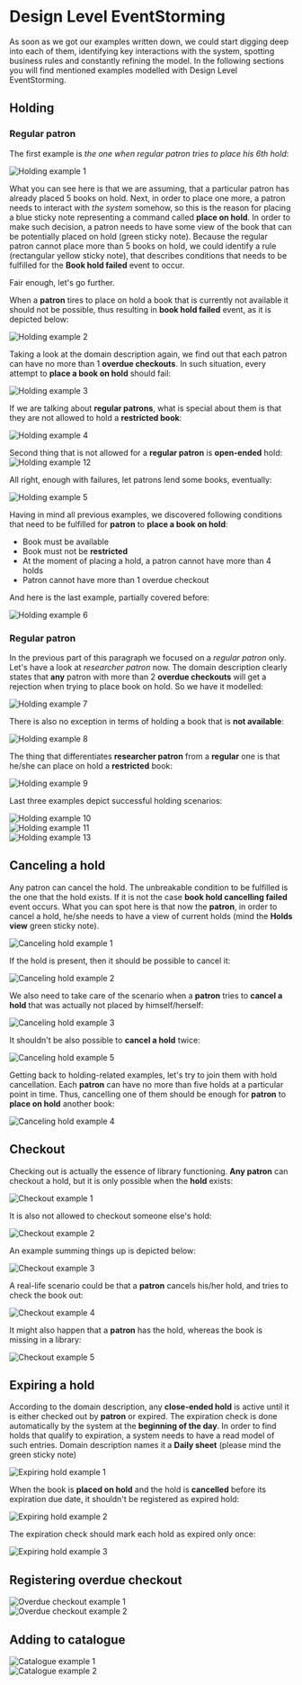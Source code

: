 # Design Level EventStorming

As soon as we got our examples written down, we could start digging deep into each of them, identifying key interactions
with the system, spotting business rules and constantly refining the model. In the following sections you will
find mentioned examples modelled with Design Level EventStorming.


## Holding
### Regular patron

The first example is _the one when regular patron tries to place his 6th hold_:
   
![Holding example 1](images/dl/holding/example-1.png)  

What you can see here is that we are assuming, that a particular patron has already placed 5 books on hold.
Next, in order to place one more, a patron needs to interact with _the system_ somehow, so this is the reason
for placing a blue sticky note representing a command called **place on hold**. In order to make such decision,
a patron needs to have some view of the book that can be potentially placed on hold (green sticky note).
Because the regular patron cannot place more than 5 books on hold, we could identify a rule (rectangular yellow sticky note),
that describes conditions that needs to be fulfilled for the **Book hold failed** event to occur.

Fair enough, let's go further.

When a **patron** tires to place on hold a book that is currently not available it should not be possible, thus resulting
in **book hold failed** event, as it is depicted below:

![Holding example 2](images/dl/holding/example-2.png)  

Taking a look at the domain description again, we find out that each patron can have no more than 1 **overdue checkouts**.
In such situation, every attempt to **place a book on hold** should fail:

![Holding example 3](images/dl/holding/example-3.png)  

If we are talking about **regular patrons**, what is special about them is that they are not allowed to hold a
**restricted book**:
  
![Holding example 4](images/dl/holding/example-4.png)

Second thing that is not allowed for a **regular patron** is **open-ended** hold: 
![Holding example 12](images/dl/holding/example-12.png)    

All right, enough with failures, let patrons lend some books, eventually:
  
![Holding example 5](images/dl/holding/example-5.png)  

Having in mind all previous examples, we discovered following conditions that need to be fulfilled for **patron** to
**place a book on hold**:
* Book must be available
* Book must not be **restricted**
* At the moment of placing a hold, a patron cannot have more than 4 holds
* Patron cannot have more than 1 overdue checkout

And here is the last example, partially covered before:

![Holding example 6](images/dl/holding/example-6.png)  

### Regular patron

In the previous part of this paragraph we focused on a *regular patron* only. Let's have a look at *researcher patron* now.
The domain description clearly states that **any** patron with more than 2 **overdue checkouts** will get a rejection
when trying to place book on hold. So we have it modelled:
  
![Holding example 7](images/dl/holding/example-7.png)  

There is also no exception in terms of holding a book that is **not available**:

![Holding example 8](images/dl/holding/example-8.png)  

The thing that differentiates **researcher patron** from a **regular** one is that he/she can place on hold a **restricted**
book:

![Holding example 9](images/dl/holding/example-9.png)  

Last three examples depict successful holding scenarios:

![Holding example 10](images/dl/holding/example-10.png)  
![Holding example 11](images/dl/holding/example-11.png)  
![Holding example 13](images/dl/holding/example-13.png)    

## Canceling a hold

Any patron can cancel the hold. The unbreakable condition to be fulfilled is the one that the hold exists.
If it is not the case **book hold cancelling failed** event occurs. What you can spot here is that now the **patron**,
in order to cancel a hold, he/she needs to have a view of current holds (mind the **Holds view** green sticky note).

![Canceling hold example 1](images/dl/cancelinghold/example-1.png)  

If the hold is present, then it should be possible to cancel it:

![Canceling hold example 2](images/dl/cancelinghold/example-2.png)  

We also need to take care of the scenario when a **patron** tries to **cancel a hold** that was actually
not placed by himself/herself:

![Canceling hold example 3](images/dl/cancelinghold/example-3.png)  

It shouldn't be also possible to **cancel a hold** twice:

![Canceling hold example 5](images/dl/cancelinghold/example-5.png)  

Getting back to holding-related examples, let's try to join them with hold cancellation. Each **patron** can have no more
than five holds at a particular point in time. Thus, cancelling one of them should be enough for **patron** to **place
on hold** another book:
  
![Canceling hold example 4](images/dl/cancelinghold/example-4.png)  

## Checkout

Checking out is actually the essence of library functioning. **Any patron** can checkout a hold, but it is only possible
when the **hold** exists:
 
![Checkout example 1](images/dl/bookcheckouts/example-1.png)  

It is also not allowed to checkout someone else's hold:

![Checkout example 2](images/dl/bookcheckouts/example-2.png)  

An example summing things up is depicted below:

![Checkout example 3](images/dl/bookcheckouts/example-3.png)  

A real-life scenario could be that a **patron** cancels his/her hold, and tries to check the book out:
 
![Checkout example 4](images/dl/bookcheckouts/example-4.png)  

It might also happen that a **patron** has the hold, whereas the book is missing in a library:
  
![Checkout example 5](images/dl/bookcheckouts/example-5.png)  

## Expiring a hold

According to the domain description, any **close-ended hold** is active until it is either checked out by **patron** or
expired. The expiration check is done automatically by the system at the **beginning of the day**. In order to find holds
that qualify to expiration, a system needs to have a read model of such entries. Domain description names it a **Daily sheet**
(please mind the green sticky note)

![Expiring hold example 1](images/dl/expiringhold/example-1.png)  

When the book is **placed on hold** and the hold is **cancelled** before its expiration due date, it shouldn't be registered
as expired hold:

![Expiring hold example 2](images/dl/expiringhold/example-2.png)  

The expiration check should mark each hold as expired only once:

![Expiring hold example 3](images/dl/expiringhold/example-3.png)  

## Registering overdue checkout

![Overdue checkout example 1](images/dl/overduecheckouts/example-1.png)  
![Overdue checkout example 2](images/dl/overduecheckouts/example-2.png)  

## Adding to catalogue

![Catalogue example 1](images/dl/addingtocatalogue/example-1.png)  
![Catalogue example 2](images/dl/addingtocatalogue/example-2.png)  